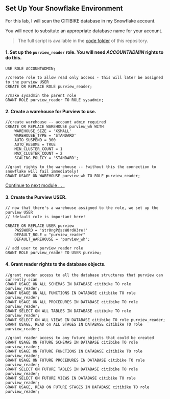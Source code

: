 
## Set Up Your Snowflake Environment

For this lab, I will scan the CITIBIKE database in my Snowflake account. 

You will need to subsitute an appropriate database name for your account.

>The full script is available in the [code folder](../code/set_up_purview_access.sql) of this repository.

#### 1. Set up the `purview_reader` role. You will need _ACCOUNTADMIN_ rights to do this.
```
USE ROLE ACCOUNTADMIN;

//create role to allow read only access - this will later be assigned to the purview USER
CREATE OR REPLACE ROLE purview_reader;

//make sysadmin the parent role
GRANT ROLE purview_reader TO ROLE sysadmin;
```

#### 2. Create a warehouse for Purview to use.
```
//create warehouse -- account admin required
CREATE OR REPLACE WAREHOUSE purview_wh WITH 
    WAREHOUSE_SIZE = 'XSMALL' 
    WAREHOUSE_TYPE = 'STANDARD' 
    AUTO_SUSPEND = 300 
    AUTO_RESUME = TRUE 
    MIN_CLUSTER_COUNT = 1 
    MAX_CLUSTER_COUNT = 2 
    SCALING_POLICY = 'STANDARD';

//grant rights to the warehouse -- !without this the connection to snowflake will fail immediately!
GRANT USAGE ON WAREHOUSE purview_wh TO ROLE purview_reader;
```

[Continue to next module . . .](../modules/module02.md)
#### 3. Create the Purview USER.
```
// now that there's a warehouse assigned to the role, we set up the purview USER
// !default role is important here!

CREATE OR REPLACE USER purview 
    PASSWORD = '$tr0ngP@ssW0rdH3re!' 
    DEFAULT_ROLE = "purview_reader" 
    DEFAULT_WAREHOUSE = 'purview_wh'; 
    
// add user to purview_reader role
GRANT ROLE purview_reader TO USER purview;
```

#### 4. Grant reader rights to the database objects.
```
//grant reader access to all the database structures that purview can currently scan
GRANT USAGE ON ALL SCHEMAS IN DATABASE citibike TO role purview_reader;
GRANT USAGE ON ALL FUNCTIONS IN DATABASE citibike TO role purview_reader;
GRANT USAGE ON ALL PROCEDURES IN DATABASE citibike TO role purview_reader;
GRANT SELECT ON ALL TABLES IN DATABASE citibike TO role purview_reader;
GRANT SELECT ON ALL VIEWS IN DATABASE citibike TO role purview_reader;
GRANT USAGE, READ on ALL STAGES IN DATABASE citibike TO role purview_reader;

//grant reader access to any future objects that could be created
GRANT USAGE ON FUTURE SCHEMAS IN DATABASE citibike TO role purview_reader;
GRANT USAGE ON FUTURE FUNCTIONS IN DATABASE citibike TO role purview_reader;
GRANT USAGE ON FUTURE PROCEDURES IN DATABASE citibike TO role purview_reader;
GRANT SELECT ON FUTURE TABLES IN DATABASE citibike TO role purview_reader;
GRANT SELECT ON FUTURE VIEWS IN DATABASE citibike TO role purview_reader;
GRANT USAGE, READ ON FUTURE STAGES IN DATABASE citibike TO role purview_reader;
```
